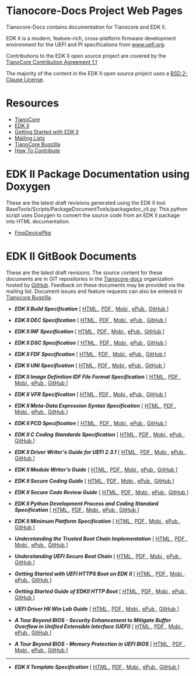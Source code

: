 # Tianocore-Docs Project Web Pages

Tianocore-Docs contains documentation for Tianocore and EDK II.

EDK II is a  modern, feature-rich, cross-platform firmware development
environment for the UEFI and PI specifications from www.uefi.org.

Contributions to the EDK II open source project are covered by the
[TianoCore Contribution Agreement 1.1](Contributions.txt)

The majority of the content in the EDK II open source project uses a
[BSD 2-Clause License](License.txt).

# Resources
* [TianoCore](http://www.tianocore.org)
* [EDK II](https://github.com/tianocore/tianocore.github.io/wiki/EDK-II)
* [Getting Started with EDK II](https://github.com/tianocore/tianocore.github.io/wiki/Getting-Started-with-EDK-II)
* [Mailing Lists](https://github.com/tianocore/tianocore.github.io/wiki/Mailing-Lists)
* [TianoCore Bugzilla](https://bugzilla.tianocore.org)
* [How To Contribute](https://github.com/tianocore/tianocore.github.io/wiki/How-To-Contribute)

# EDK II Package Documentation using Doxygen

These are the latest draft revisions generated using the EDK II tool 
BaseTools/Scripts/PackageDocumentTools/packagedoc_cli.py.  This python script
uses Doxygen to convert the source code from an EDK II package into HTML 
documentation.

* [FmpDevicePkg](https://tianocore-docs.github.io/PackageDocuments/FmpDevicePkg/html/)

# EDK II GitBook Documents

These are the latest draft revisions.
The source content for these documents are in GIT repositories in the
[Tianocore-docs](https://github.com/tianocore-docs) organization hosted by [GitHub](https://github.com).
Feedback on these documents may be provided via the mailing list.
Document issues and feature requests can also be entered in [Tianocore Bugzilla](https://bugzilla.tianocore.org).

* **_EDK II Build Specification_** \[
[HTML   ](https://tianocore-docs.github.io/edk2-BuildSpecification/draft/),
[PDF    ](https://tianocore-docs.github.io/edk2-BuildSpecification/draft/edk2-BuildSpecification-draft.pdf),
[Mobi   ](https://tianocore-docs.github.io/edk2-BuildSpecification/draft/edk2-BuildSpecification-draft.mobi),
[ePub   ](https://tianocore-docs.github.io/edk2-BuildSpecification/draft/edk2-BuildSpecification-draft.epub),
[GitHub ](https://github.com/tianocore-docs/edk2-BuildSpecification)
\]

* **_EDK II DEC Specification_** \[
[HTML   ](https://tianocore-docs.github.io/edk2-DecSpecification/draft/),
[PDF    ](https://tianocore-docs.github.io/edk2-DecSpecification/draft/edk2-DecSpecification-draft.pdf),
[Mobi   ](https://tianocore-docs.github.io/edk2-DecSpecification/draft/edk2-DecSpecification-draft.mobi),
[ePub   ](https://tianocore-docs.github.io/edk2-DecSpecification/draft/edk2-DecSpecification-draft.epub),
[GitHub ](https://github.com/tianocore-docs/edk2-DecSpecification)
\]

* **_EDK II INF Specification_** \[
[HTML   ](https://tianocore-docs.github.io/edk2-InfSpecification/draft/),
[PDF    ](https://tianocore-docs.github.io/edk2-InfSpecification/draft/edk2-InfSpecification-draft.pdf),
[Mobi   ](https://tianocore-docs.github.io/edk2-InfSpecification/draft/edk2-InfSpecification-draft.mobi),
[ePub   ](https://tianocore-docs.github.io/edk2-InfSpecification/draft/edk2-InfSpecification-draft.epub),
[GitHub ](https://github.com/tianocore-docs/edk2-InfSpecification)
\]

* **_EDK II DSC Specification_** \[
[HTML   ](https://tianocore-docs.github.io/edk2-DscSpecification/draft/),
[PDF    ](https://tianocore-docs.github.io/edk2-DscSpecification/draft/edk2-DscSpecification-draft.pdf),
[Mobi   ](https://tianocore-docs.github.io/edk2-DscSpecification/draft/edk2-DscSpecification-draft.mobi),
[ePub   ](https://tianocore-docs.github.io/edk2-DscSpecification/draft/edk2-DscSpecification-draft.epub),
[GitHub ](https://github.com/tianocore-docs/edk2-DscSpecification)
\]

* **_EDK II FDF Specification_** \[
[HTML   ](https://tianocore-docs.github.io/edk2-FdfSpecification/draft/),
[PDF    ](https://tianocore-docs.github.io/edk2-FdfSpecification/draft/edk2-FdfSpecification-draft.pdf),
[Mobi   ](https://tianocore-docs.github.io/edk2-FdfSpecification/draft/edk2-FdfSpecification-draft.mobi),
[ePub   ](https://tianocore-docs.github.io/edk2-FdfSpecification/draft/edk2-FdfSpecification-draft.epub),
[GitHub ](https://github.com/tianocore-docs/edk2-FdfSpecification)
\]

* **_EDK II UNI Specification_** \[
[HTML   ](https://tianocore-docs.github.io/edk2-UniSpecification/draft/),
[PDF    ](https://tianocore-docs.github.io/edk2-UniSpecification/draft/edk2-UniSpecification-draft.pdf),
[Mobi   ](https://tianocore-docs.github.io/edk2-UniSpecification/draft/edk2-UniSpecification-draft.mobi),
[ePub   ](https://tianocore-docs.github.io/edk2-UniSpecification/draft/edk2-UniSpecification-draft.epub),
[GitHub ](https://github.com/tianocore-docs/edk2-UniSpecification)
\]

* **_EDK II Image Definition IDF File Format Specification_** \[
[HTML   ](https://tianocore-docs.github.io/edk2-IdfSpecification/draft/),
[PDF    ](https://tianocore-docs.github.io/edk2-IdfSpecification/draft/edk2-IdfSpecification-draft.pdf),
[Mobi   ](https://tianocore-docs.github.io/edk2-IdfSpecification/draft/edk2-IdfSpecification-draft.mobi),
[ePub   ](https://tianocore-docs.github.io/edk2-IdfSpecification/draft/edk2-IdfSpecification-draft.epub),
[GitHub ](https://github.com/tianocore-docs/edk2-IdfSpecification)
\]

* **_EDK II VFR Specification_** \[
[HTML   ](https://tianocore-docs.github.io/edk2-VfrSpecification/draft/),
[PDF    ](https://tianocore-docs.github.io/edk2-VfrSpecification/draft/edk2-VfrSpecification-draft.pdf),
[Mobi   ](https://tianocore-docs.github.io/edk2-VfrSpecification/draft/edk2-VfrSpecification-draft.mobi),
[ePub   ](https://tianocore-docs.github.io/edk2-VfrSpecification/draft/edk2-VfrSpecification-draft.epub),
[GitHub ](https://github.com/tianocore-docs/edk2-VfrSpecification)
\]

* **_EDK II Meta-Data Expression Syntax Specification_** \[
[HTML   ](https://tianocore-docs.github.io/edk2-MetaDataExpressionSyntaxSpecification/draft/),
[PDF    ](https://tianocore-docs.github.io/edk2-MetaDataExpressionSyntaxSpecification/draft/edk2-MetaDataExpressionSyntaxSpecification-draft.pdf),
[Mobi   ](https://tianocore-docs.github.io/edk2-MetaDataExpressionSyntaxSpecification/draft/edk2-MetaDataExpressionSyntaxSpecification-draft.mobi),
[ePub   ](https://tianocore-docs.github.io/edk2-MetaDataExpressionSyntaxSpecification/draft/edk2-MetaDataExpressionSyntaxSpecification-draft.epub),
[GitHub ](https://github.com/tianocore-docs/edk2-MetaDataExpressionSyntaxSpecification)
\]

* **_EDK II PCD Specification_** \[
[HTML   ](https://tianocore-docs.github.io/edk2-PcdSpecification/draft/),
[PDF    ](https://tianocore-docs.github.io/edk2-PcdSpecification/draft/edk2-PcdSpecification-draft.pdf),
[Mobi   ](https://tianocore-docs.github.io/edk2-PcdSpecification/draft/edk2-PcdSpecification-draft.mobi),
[ePub   ](https://tianocore-docs.github.io/edk2-PcdSpecification/draft/edk2-PcdSpecification-draft.epub),
[GitHub ](https://github.com/tianocore-docs/edk2-PcdSpecification)
\]

* **_EDK II C Coding Standards Specification_** \[
[HTML   ](https://tianocore-docs.github.io/edk2-CCodingStandardsSpecification/draft/),
[PDF    ](https://tianocore-docs.github.io/edk2-CCodingStandardsSpecification/draft/edk2-CCodingStandardsSpecification-draft.pdf),
[Mobi   ](https://tianocore-docs.github.io/edk2-CCodingStandardsSpecification/draft/edk2-CCodingStandardsSpecification-draft.mobi),
[ePub   ](https://tianocore-docs.github.io/edk2-CCodingStandardsSpecification/draft/edk2-CCodingStandardsSpecification-draft.epub),
[GitHub ](https://github.com/tianocore-docs/edk2-CCodingStandardsSpecification)
\]

* **_EDK II Driver Writer's Guide for UEFI 2.3.1_** \[
[HTML   ](https://tianocore-docs.github.io/edk2-UefiDriverWritersGuide/draft/),
[PDF    ](https://tianocore-docs.github.io/edk2-UefiDriverWritersGuide/draft/edk2-UefiDriverWritersGuide-draft.pdf),
[Mobi   ](https://tianocore-docs.github.io/edk2-UefiDriverWritersGuide/draft/edk2-UefiDriverWritersGuide-draft.mobi),
[ePub   ](https://tianocore-docs.github.io/edk2-UefiDriverWritersGuide/draft/edk2-UefiDriverWritersGuide-draft.epub),
[GitHub ](https://github.com/tianocore-docs/edk2-UefiDriverWritersGuide)
\]

* **_EDK II Module Writer's Guide_** \[
[HTML   ](https://tianocore-docs.github.io/edk2-ModuleWriteGuide/draft/),
[PDF    ](https://tianocore-docs.github.io/edk2-ModuleWriteGuide/draft/edk2-ModuleWriteGuide-draft.pdf),
[Mobi   ](https://tianocore-docs.github.io/edk2-ModuleWriteGuide/draft/edk2-ModuleWriteGuide-draft.mobi),
[ePub   ](https://tianocore-docs.github.io/edk2-ModuleWriteGuide/draft/edk2-ModuleWriteGuide-draft.epub),
[GitHub ](https://github.com/tianocore-docs/edk2-ModuleWriteGuide)
\]

* **_EDK II Secure Coding Guide_** \[
[HTML   ](https://tianocore-docs.github.io/EDK_II_Secure_Coding_Guide/draft/),
[PDF    ](https://tianocore-docs.github.io/EDK_II_Secure_Coding_Guide/draft/EDK_II_Secure_Coding_Guide-draft.pdf),
[Mobi   ](https://tianocore-docs.github.io/EDK_II_Secure_Coding_Guide/draft/EDK_II_Secure_Coding_Guide-draft.mobi),
[ePub   ](https://tianocore-docs.github.io/EDK_II_Secure_Coding_Guide/draft/EDK_II_Secure_Coding_Guide-draft.epub),
[GitHub ](https://github.com/tianocore-docs/EDK_II_Secure_Coding_Guide)
\]

* **_EDK II Secure Code Review Guide_** \[
[HTML   ](https://tianocore-docs.github.io/EDK_II_Secure_Code_Review_Guide/draft/),
[PDF    ](https://tianocore-docs.github.io/EDK_II_Secure_Code_Review_Guide/draft/EDK_II_Secure_Code_Review_Guide-draft.pdf),
[Mobi   ](https://tianocore-docs.github.io/EDK_II_Secure_Code_Review_Guide/draft/EDK_II_Secure_Code_Review_Guide-draft.mobi),
[ePub   ](https://tianocore-docs.github.io/EDK_II_Secure_Code_Review_Guide/draft/EDK_II_Secure_Code_Review_Guide-draft.epub),
[GitHub ](https://github.com/tianocore-docs/EDK_II_Secure_Code_Review_Guide)
\]

* **_EDK II Python Development Process and Coding Standard Specification_** \[
[HTML   ](https://tianocore-docs.github.io/edk2-PythonDevelopmentProcessSpecification/draft/),
[PDF    ](https://tianocore-docs.github.io/edk2-PythonDevelopmentProcessSpecification/draft/edk2-PythonDevelopmentProcessSpecification-draft.pdf),
[Mobi   ](https://tianocore-docs.github.io/edk2-PythonDevelopmentProcessSpecification/draft/edk2-PythonDevelopmentProcessSpecification-draft.mobi),
[ePub   ](https://tianocore-docs.github.io/edk2-PythonDevelopmentProcessSpecification/draft/edk2-PythonDevelopmentProcessSpecification-draft.epub),
[GitHub ](https://github.com/tianocore-docs/edk2-PythonDevelopmentProcessSpecification)
\]

* **_EDK II Minimum Platform Specification_** \[
[HTML   ](https://tianocore-docs.github.io/edk2-MinimumPlatformSpecification/draft/),
[PDF    ](https://tianocore-docs.github.io/edk2-MinimumPlatformSpecification/draft/edk2-MinimumPlatformSpecification-draft.pdf),
[Mobi   ](https://tianocore-docs.github.io/edk2-MinimumPlatformSpecification/draft/edk2-MinimumPlatformSpecification-draft.mobi),
[ePub   ](https://tianocore-docs.github.io/edk2-MinimumPlatformSpecification/draft/edk2-MinimumPlatformSpecification-draft.epub),
[GitHub ](https://github.com/tianocore-docs/edk2-MinimumPlatformSpecification)
\]

* **_Understanding the Trusted Boot Chain Implementation_** \[
[HTML   ](https://tianocore-docs.github.io/edk2-TrustedBootChain/draft/),
[PDF    ](https://tianocore-docs.github.io/edk2-TrustedBootChain/draft/edk2-TrustedBootChain-draft.pdf),
[Mobi   ](https://tianocore-docs.github.io/edk2-TrustedBootChain/draft/edk2-TrustedBootChain-draft.mobi),
[ePub   ](https://tianocore-docs.github.io/edk2-TrustedBootChain/draft/edk2-TrustedBootChain-draft.epub),
[GitHub ](https://github.com/tianocore-docs/edk2-TrustedBootChain)
\]

* **_Understanding UEFI Secure Boot Chain_** \[
[HTML   ](https://tianocore-docs.github.io/Understanding_UEFI_Secure_Boot_Chain/draft/),
[PDF    ](https://tianocore-docs.github.io/Understanding_UEFI_Secure_Boot_Chain/draft/Understanding_UEFI_Secure_Boot_Chain-draft.pdf),
[Mobi   ](https://tianocore-docs.github.io/Understanding_UEFI_Secure_Boot_Chain/draft/Understanding_UEFI_Secure_Boot_Chain-draft.mobi),
[ePub   ](https://tianocore-docs.github.io/Understanding_UEFI_Secure_Boot_Chain/draft/Understanding_UEFI_Secure_Boot_Chain-draft.epub),
[GitHub ](https://github.com/tianocore-docs/Understanding_UEFI_Secure_Boot_Chain)
\]

* **_Getting Started with UEFI HTTPS Boot on EDK II_** \[
[HTML   ](https://tianocore-docs.github.io/EDKIIHttpsBootGettingStartedGuide/draft/),
[PDF    ](https://tianocore-docs.github.io/EDKIIHttpsBootGettingStartedGuide/draft/EDKIIHttpsBootGettingStartedGuide-draft.pdf),
[Mobi   ](https://tianocore-docs.github.io/EDKIIHttpsBootGettingStartedGuide/draft/EDKIIHttpsBootGettingStartedGuide-draft.mobi),
[ePub   ](https://tianocore-docs.github.io/EDKIIHttpsBootGettingStartedGuide/draft/EDKIIHttpsBootGettingStartedGuide-draft.epub),
[GitHub ](https://github.com/tianocore-docs/EDKIIHttpsBootGettingStartedGuide)
\]

* **_Getting Started Guide of EDKII HTTP Boot_** \[
[HTML   ](https://tianocore-docs.github.io/EDKIIHttpBootGettingStartedGuide/draft/),
[PDF    ](https://tianocore-docs.github.io/EDKIIHttpBootGettingStartedGuide/draft/EDKIIHttpBootGettingStartedGuide-draft.pdf),
[Mobi   ](https://tianocore-docs.github.io/EDKIIHttpBootGettingStartedGuide/draft/EDKIIHttpBootGettingStartedGuide-draft.mobi),
[ePub   ](https://tianocore-docs.github.io/EDKIIHttpBootGettingStartedGuide/draft/EDKIIHttpBootGettingStartedGuide-draft.epub),
[GitHub ](https://github.com/tianocore-docs/EDKIIHttpBootGettingStartedGuide)
\]

* **_UEFI Driver HII Win Lab Guide_** \[
[HTML   ](https://tianocore-docs.github.io/UEFI_Driver_HII_Win_Lab_Guide/draft/),
[PDF    ](https://tianocore-docs.github.io/UEFI_Driver_HII_Win_Lab_Guide/draft/UEFI_Driver_HII_Win_Lab_Guide-draft.pdf),
[Mobi   ](https://tianocore-docs.github.io/UEFI_Driver_HII_Win_Lab_Guide/draft/UEFI_Driver_HII_Win_Lab_Guide-draft.mobi),
[ePub   ](https://tianocore-docs.github.io/UEFI_Driver_HII_Win_Lab_Guide/draft/UEFI_Driver_HII_Win_Lab_Guide-draft.epub),
[GitHub ](https://github.com/tianocore-docs/UEFI_Driver_HII_Win_Lab_Guide)
\]

* **_A Tour Beyond BIOS - Security Enhancement to Mitigate Buffer Overflow in Unified Extensible Interface (UEFI)_** \[
[HTML   ](https://tianocore-docs.github.io/ATBB-Mitigate_Buffer_Overflow_in_UEFI/draft/),
[PDF    ](https://tianocore-docs.github.io/ATBB-Mitigate_Buffer_Overflow_in_UEFI/draft/ATBB-Mitigate_Buffer_Overflow_in_UEFI-draft.pdf),
[Mobi   ](https://tianocore-docs.github.io/ATBB-Mitigate_Buffer_Overflow_in_UEFI/draft/ATBB-Mitigate_Buffer_Overflow_in_UEFI-draft.mobi),
[ePub   ](https://tianocore-docs.github.io/ATBB-Mitigate_Buffer_Overflow_in_UEFI/draft/ATBB-Mitigate_Buffer_Overflow_in_UEFI-draft.epub),
[GitHub ](https://github.com/tianocore-docs/ATBB-Mitigate_Buffer_Overflow_in_UEFI)
\]

* **_A Tour Beyond BIOS - Memory Protection in UEFI BIOS_** \[
[HTML   ](https://tianocore-docs.github.io/ATBB-Memory_Protection_in_UEFI_BIOS/draft/),
[PDF    ](https://tianocore-docs.github.io/ATBB-Memory_Protection_in_UEFI_BIOS/draft/ATBB-Memory_Protection_in_UEFI_BIOS-draft.pdf),
[Mobi   ](https://tianocore-docs.github.io/ATBB-Memory_Protection_in_UEFI_BIOS/draft/ATBB-Memory_Protection_in_UEFI_BIOS-draft.mobi),
[ePub   ](https://tianocore-docs.github.io/ATBB-Memory_Protection_in_UEFI_BIOS/draft/ATBB-Memory_Protection_in_UEFI_BIOS-draft.epub),
[GitHub ](https://github.com/tianocore-docs/ATBB-Memory_Protection_in_UEFI_BIOS)
\]

---

* **_EDK II Template Specification_** \[
[HTML   ](https://tianocore-docs.github.io/edk2-TemplateSpecification/draft/),
[PDF    ](https://tianocore-docs.github.io/edk2-TemplateSpecification/draft/edk2-TemplateSpecification-draft.pdf),
[Mobi   ](https://tianocore-docs.github.io/edk2-TemplateSpecification/draft/edk2-TemplateSpecification-draft.mobi),
[ePub   ](https://tianocore-docs.github.io/edk2-TemplateSpecification/draft/edk2-TemplateSpecification-draft.epub),
[GitHub ](https://github.com/tianocore-docs/edk2-TemplateSpecification)
\]

